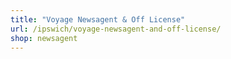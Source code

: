 ```yaml
---
title: "Voyage Newsagent & Off License"
url: /ipswich/voyage-newsagent-and-off-license/
shop: newsagent
---
```

